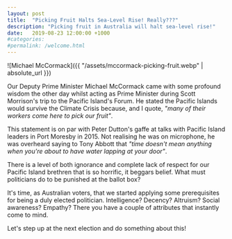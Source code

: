 ```yaml
---
layout: post
title:  "Picking Fruit Halts Sea-Level Rise! Really???"
description: "Picking fruit in Australia will halt sea-level rise!"
date:   2019-08-23 12:00:00 +1000
#categories:
#permalink: /welcome.html
---
```

![Michael McCormack]({{ "/assets/mccormack-picking-fruit.webp" | absolute_url }})

Our Deputy Prime Minister Michael McCormack came with some profound wisdom the
other day whilst acting as Prime Minister during Scott Morrison's trip to the
Pacific Island's Forum. He stated the Pacific Islands would survive the Climate
Crisis because, and I quote, _"many of their workers come here to pick our
fruit"_.

This statement is on par with Peter Dutton's gaffe at talks with Pacific
Island leaders in Port Moresby in 2015. Not realising he was on microphone,
he was overheard saying to Tony Abbott that _"time doesn't mean anything when
you're about to have water lapping at your door"_.

There is a level of both ignorance and complete lack of respect for our Pacific
Island brethren that is so horrific, it beggars belief. What must politicians do
to be punished at the ballot box?

It's time, as Australian voters, that we started applying some prerequisites
for being a duly elected politician. Intelligence? Decency? Altruism? Social
awareness? Empathy? There you have a couple of attributes that instantly come
to mind.

Let's step up at the next election and do something about this!

